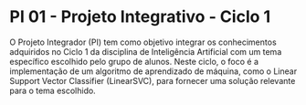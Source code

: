 # PI 01 - Projeto Integrativo - Ciclo 1

O Projeto Integrador (PI) tem como objetivo integrar os conhecimentos adquiridos no Ciclo 1 da disciplina de Inteligência Artificial com um tema específico escolhido pelo grupo de alunos. Neste ciclo, o foco é a implementação de um algoritmo de aprendizado de máquina, como o Linear Support Vector Classifier (LinearSVC), para fornecer uma solução relevante para o tema escolhido.
